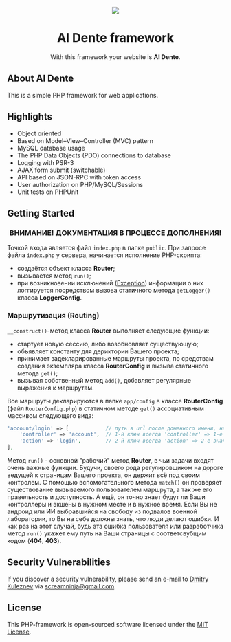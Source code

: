 <p align="center"><a href="https://github.com/screamninja/php-framework" target="_blank"><img src="https://github.com/screamninja/php-framework/blob/master/public/images/page-logo.png"></a></p>
<h1 align="center">Al Dente framework</h1>

<p align="center">With this framework your website is <b>Al Dente</b>.</p>

## About Al Dente
This is a simple PHP framework for web applications.

## Highlights
* Object oriented
* Based on Model–View–Controller (MVC) pattern
* MySQL database usage
* The PHP Data Objects (PDO) connections to database
* Logging with PSR-3
* AJAX form submit (switchable)
* API based on JSON-RPC with token access
* User authorization on PHP/MySQL/Sessions
* Unit tests on PHPUnit

## Getting Started

<h3 align="center">ВНИМАНИЕ! ДОКУМЕНТАЦИЯ В ПРОЦЕССЕ ДОПОЛНЕНИЯ!</h3>

Точкой входа является файл `index.php` в папке `public`. При запросе файла `index.php` у сервера, начинается исполнение PHP-скрипта:
- создаётся объект класса **Router**;
- вызывается метод `run()`;
- при возникновении исключений (<a href="http://php.net/manual/en/class.exception.php" target="_blank">Exception</a>) информации о них логгируется посредством вызова статичного метода `getLogger()` класса **LoggerConfig**.

### Маршрутизация (Routing)

`__construct()`-метод класса **Router** выполняет следующие функции:
- стартует новую сессию, либо возобновляет существующую;
- объявляет константу для дериктории Вашего проекта;
- принимает задекларированные маршруты проекта, по средствам создания экземпляра класса **RouterConfig** и вызыва статичного метода `get()`;
- вызывая собственный метод `add()`, добавляет регулярные выражения к маршрутам.

Все маршруты декларируются в папке `app/config` в классе **RouterConfig** (файл `RouterConfig.php`) в статичном методе `get()` ассоциативным массивом следующего вида:

``` php
'account/login' => [            // путь в url после доменного имени, например, aldente.com/account/login
    'controller' => 'account',  // 1-й ключ всегда 'controller' => 1-е значение 'название контроллера'
    'action' => 'login',        // 2-й ключ всегда 'action' => 2-е значение 'название экшена'
],
```

Метод `run()` - основной "рабочий" метод **Router**, в чьи задачи входят очень важные функции. Будучи, своего рода регулировщиком на дороге ведущей к страницам Вашего проекта, он держит всё под своим контролем. С помощью вспомогательного метода `match()` он проверяет существование вызываемого пользователем маршрута, а так же его правельность и доступность. А ещё, он точно знает будут ли Ваши контроллеры и экшены в нужном месте и в нужное время. Если Вы не андроид или ИИ выбравшийся на свободу из подвалов военной лаборатории, то Вы на себе должны знать, что люди делают ошибки. И как раз на этот случай, будь эта ошибка пользователя или разработчика метод `run()` укажет ему путь на Ваши страницы с соответсвубщим кодом (**404**, **403**).

## Security Vulnerabilities
If you discover a security vulnerability, please send an e-mail to [Dmitry Kuleznev](https://github.com/screamninja) via screamninja@gmail.com.

## License
This PHP-framework is open-sourced software licensed under the [MIT License](https://opensource.org/licenses/MIT).
